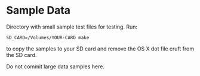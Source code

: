 # Sample Data

Directory with small sample test files for testing. Run:

```
SD_CARD=/Volumes/YOUR-CARD make
```

to copy the samples to your SD card and remove the OS X dot file cruft from
the SD card.

Do not commit large data samples here.
